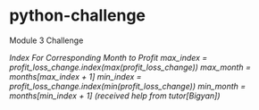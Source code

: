 # python-challenge
Module 3 Challenge

*Index For Corresponding Month to Profit
max_index = profit_loss_change.index(max(profit_loss_change))
max_month = months[max_index + 1]
min_index = profit_loss_change.index(min(profit_loss_change))
min_month = months[min_index + 1]* 
*(received help from tutor[Bigyan])*
